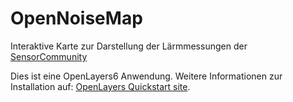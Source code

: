 # OpenNoiseMap
Interaktive Karte zur Darstellung der Lärmmessungen der [SensorCommunity](https://sensor.community/de/)

Dies ist eine OpenLayers6 Anwendung. Weitere Informationen zur Installation auf:  [OpenLayers Quickstart site](https://openlayers.org/en/latest/doc/quickstart.html).
